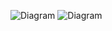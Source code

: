 ![Diagram](http://www.plantuml.com/plantuml/png/XP4zImGn443x-HN3LdwGmlQmEBahFB0ImJhi3hV39JDBPk8Xwd_NO5G4FxfzxClB95cRn-8r9m0xi61H8m1dJuItbAApYisy60RSf6Y6Muxx4ZC0ZEzyf9HOzlW4YESxSRndcVHe3H-K9xpHyN0tqrQrd9p2oyV2goKMpoJU-LghKV_UQCvLElLWXvO1-DpryZcy_PFmbLlXJcOgx556-a7ixV-qDivlqd0nu5ceIy0XHtaS-eIhrbxKkDtQ7tOxmdSNrYHJUuLN)
![Diagram](http://www.plantuml.com/plantuml/png/RP6_IWD14CRxUuef5SaB71RfH31fBjXlRjVTWSiitEv6HAqiH4GmXQLWI2SMAQoovOPxZtqJrpyUvvbolc_XzzkPeR6ijcvMPMN5Z86nRDRHFoDSPW07a_1AEHIsHf9Viul-2ND0if_ZzZ7wUmQbYlwk-wo8VW7R1KP_Is2LZfibTdkZzFandUcz_Hpc6dbsdVtW2oHrYeA-yQEm0fCIc6DFP2p3IyeJ-A7ivCaeGMzcO6j74gRXZLGENBjf9Nx1XNLSaDtDFq96yg-0nBXPaVplC0hlrBOy_V6YsvuqwsP9ia-V25OgKVVfxTeFhmQ3TWkzk9NBXe9ukja7)
